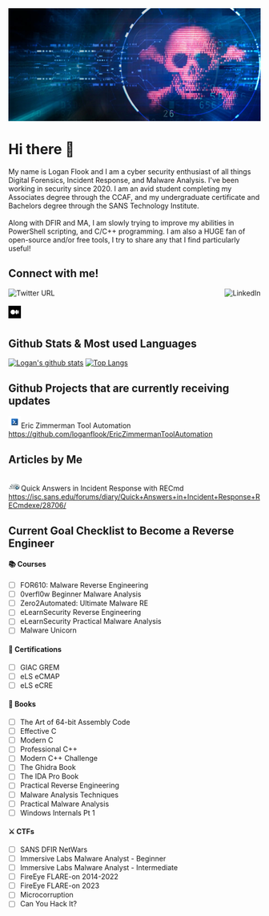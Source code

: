 <!-- Banner -->
<img src="https://github.com/loganflook/loganflook/blob/main/background.png" align="center" target="_blank" />

<!-- Greating -->
# Hi there 👋
My name is Logan Flook and I am a cyber security enthusiast of all things Digital Forensics, Incident Response, and Malware Analysis. I've been working in security since 2020. I am an avid student completing my Associates degree through the CCAF, and my undergraduate certificate and Bachelors degree through the SANS Technology Institute.<BR /><BR />
Along with DFIR and MA, I am slowly trying to improve my abilities in PowerShell scripting, and C/C++ programming. I am also a HUGE fan of open-source and/or free tools, I try to share any that I find particularly useful!

<!-- Connect with me section -->
## Connect with me!
<a href="https://twitter.com/logan_flook" rel="nofollow" target="_blank"><img alt="Twitter URL" src="https://img.shields.io/twitter/url?style=social&url=https%3A%2F%2Ftwitter.com%2FHMInfoSecViking" align=left></a>
<a href="https://www.linkedin.com/in/loganflook/" rel="nofollow" target="_blank"><img src="https://camo.githubusercontent.com/a80d00f23720d0bc9f55481cfcd77ab79e141606829cf16ec43f8cacc7741e46/68747470733a2f2f696d672e736869656c64732e696f2f62616467652f4c696e6b6564496e2d3030373742353f7374796c653d666f722d7468652d6261646765266c6f676f3d6c696e6b6564696e266c6f676f436f6c6f723d7768697465" alt="LinkedIn" data-canonical-src="https://img.shields.io/badge/LinkedIn-0077B5?style=for-the-badge&amp;logo=linkedin&amp;logoColor=white" style="max-width:100%;" align=right></a>
<BR /><BR />
<a href="https://insertidhere.medium.com/" rel="nofollow" target="_blank"><img alt="Medium URL" src="https://github.com/loganflook/loganflook/blob/main/Medium.png" width=5% height=5% align=left></a>
<BR /><BR />

<!-- Stats -->
## Github Stats & Most used Languages
[![Logan's github stats](https://github-readme-stats.vercel.app/api?username=loganflook&count_private=true&show_icons=true&theme=radical&hide_rank=false)](https://github.com/anuraghazra/github-readme-stats)
[![Top Langs](https://github-readme-stats.vercel.app/api/top-langs/?username=loganflook)](https://github.com/loganflook/github-readme-stats)

<!-- Project -->
## Github Projects that are currently receiving updates
<img src="https://github.com/loganflook/loganflook/blob/main/powershell.png" width=5% height=5% />Eric Zimmerman Tool Automation<BR />
https://github.com/loganflook/EricZimmermanToolAutomation

<!-- Articles -->
## Articles by Me
<BR /><img src="https://github.com/loganflook/loganflook/blob/main/isc.jpg" width=5% height=5% />Quick Answers in Incident Response with RECmd<BR />
https://isc.sans.edu/forums/diary/Quick+Answers+in+Incident+Response+RECmdexe/28706/<BR />

<!-- Current Goals -->
## Current Goal Checklist to Become a Reverse Engineer
#### :books: Courses
- [ ] FOR610: Malware Reverse Engineering
- [ ] 0verfl0w Beginner Malware Analysis
- [ ] Zero2Automated: Ultimate Malware RE
- [ ] eLearnSecurity Reverse Engineering
- [ ] eLearnSecurity Practical Malware Analysis
- [ ] Malware Unicorn
#### :scroll: Certifications
- [ ] GIAC GREM
- [ ] eLS eCMAP
- [ ] eLS eCRE
#### :book: Books
- [ ] The Art of 64-bit Assembly Code
- [ ] Effective C
- [ ] Modern C
- [ ] Professional C++
- [ ] Modern C++ Challenge
- [ ] The Ghidra Book
- [ ] The IDA Pro Book
- [ ] Practical Reverse Engineering
- [ ] Malware Analysis Techniques
- [ ] Practical Malware Analysis
- [ ] Windows Internals Pt 1
#### :crossed_swords: CTFs
- [ ] SANS DFIR NetWars
- [ ] Immersive Labs Malware Analyst - Beginner
- [ ] Immersive Labs Malware Analyst - Intermediate
- [ ] FireEye FLARE-on 2014-2022
- [ ] FireEye FLARE-on 2023
- [ ] Microcorruption
- [ ] Can You Hack It?